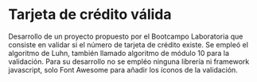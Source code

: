 <h1> Tarjeta de crédito válida </h1>

Desarrollo de un proyecto propuesto por el Bootcampo Laboratoria que consiste en validar si el número de tarjeta de crédito existe. Se empleó el algoritmo de Luhn, también llamado algoritmo de módulo 10 para la validación. Para su desarrollo no se empléo ninguna librería ni framework javascript, solo Font Awesome para añadir los íconos de la validación.
